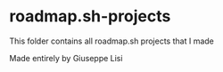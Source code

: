 # roadmap.sh-projects

This folder contains all roadmap.sh projects that I made

Made entirely by Giuseppe Lisi